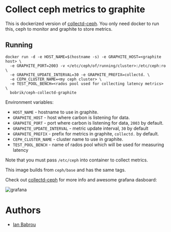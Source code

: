 # Collect ceph metrics to graphite

This is dockerized version of [collectd-ceph](https://github.com/rochaporto/collectd-ceph).
You only need docker to run this, ceph to monitor and graphite to store metrics.

## Running

```
docker run -d -e HOST_NAME=$(hostname -s) -e GRAPHITE_HOST=<graphite host> \
  -e GRAPHITE_PORT=2003 -v </etc/ceph/of/running/cluster>:/etc/ceph:ro \
  -e GRAPHITE_UPDATE_INTERVAL=30 -e GRAPHITE_PREFIX=collectd. \
  -e CEPH_CLUSTER_NAME=<my ceph cluster> \
  -e TEST_POOL_BENCH=<rados pool used for collecting latency metrics> \
  bobrik/ceph-collectd-graphite
```

Environment variables:

* `HOST_NAME` - hostname to use in graphite.
* `GRAPHITE_HOST` - host where carbon is listening for data.
* `GRAPHITE_PORT` - port where carbon is listening for data, `2003` by default.
* `GRAPHITE_UPDATE_INTERVAL` - metric update interval, `30` by default
* `GRAPHITE_PREFIX` - prefix for metrics in graphite, `collectd.` by default.
* `CEPH_CLUSTER_NAME` - cluster name to use in graphite.
* `TEST_POOL_BENCH` - name of rados pool which will be used for measuring latency

Note that you must pass `/etc/ceph` into container to collect metrics.

This image builds from `ceph/base` and has the same tags.

Check out [collectd-ceph](https://github.com/rochaporto/collectd-ceph)
for more info and awesome grafana dasboard:

![grafana](grafana.png)

# Authors

* [Ian Babrou](https://github.com/bobrik)
